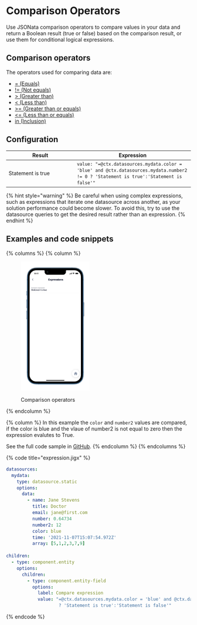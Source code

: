 # Comparison Operators

Use JSONata comparison operators to compare values in your data and return a Boolean result (true or false) based on the comparison result, or use them for conditional logical expressions.

## Comparison operators

The operators used for comparing data are:

* [= (Equals)](https://docs.jsonata.org/comparison-operators#-equals)
* [!= (Not equals)](https://docs.jsonata.org/comparison-operators#-not-equals)
* [> (Greater than)](https://docs.jsonata.org/comparison-operators#-greater-than)
* [< (Less than)](https://docs.jsonata.org/comparison-operators#-less-than)
* [>= (Greater than or equals)](https://docs.jsonata.org/comparison-operators#-greater-than-or-equals)
* [<= (Less than or equals)](https://docs.jsonata.org/comparison-operators#-less-than-or-equals)
* [in (Inclusion)](https://docs.jsonata.org/comparison-operators#in-inclusion)

## Configuration

<table data-header-hidden><thead><tr><th width="172.19140625">Result</th><th>Expression</th></tr></thead><tbody><tr><td>Statement is true</td><td><code>value: "=@ctx.datasources.mydata.color = 'blue' and @ctx.datasources.mydata.number2 != 0 ? 'Statement is true':'Statement is false'"</code></td></tr></tbody></table>

{% hint style="warning" %}
Be careful when using complex expressions, such as expressions that iterate one datasource across another, as your solution performance could become slower. To avoid this, try to use the datasource queries to get the desired result rather than an expression.
{% endhint %}

## Examples and code snippets

{% columns %}
{% column %}
<figure><img src="../../.gitbook/assets/exp-comparison.png" alt="Comparison operators" width="188"><figcaption><p>Comparison operators</p></figcaption></figure>
{% endcolumn %}

{% column %}
In this example the `color` and `number2` values are compared, if the color is blue and the vlaue of number2 is not equal to zero then the expression evalutes to True.

See the full code sample in [GitHub](https://github.com/jigx-com/jigx-samples/blob/main/quickstart/jigx-samples/jigs/guide-expressions/static-data/expression.jigx).&#x20;
{% endcolumn %}
{% endcolumns %}

{% code title="expression.jigx" %}
```yaml
datasources:
  mydata: 
    type: datasource.static
    options:
      data:
        - name: Jane Stevens
          title: Doctor
          email: jane@first.com
          number: 0.64734
          number2: 12
          color: blue
          time: '2021-11-07T15:07:54.972Z'
          array: [5,1,2,3,7,9]

children:
  - type: component.entity
    options:
      children:
        - type: component.entity-field
          options:
            label: Compare expression
            value: "=@ctx.datasources.mydata.color = 'blue' and @ctx.datasources.mydata.number2 != 0 
                    ? 'Statement is true':'Statement is false'"
```
{% endcode %}
